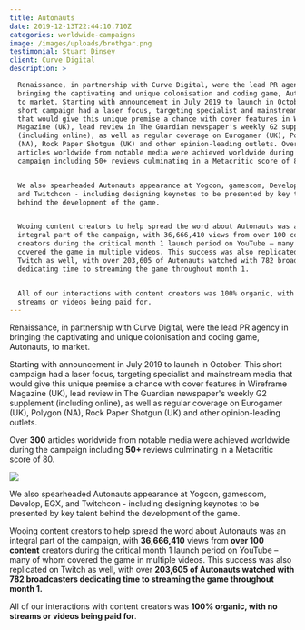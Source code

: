 ```yaml
---
title: Autonauts
date: 2019-12-13T22:44:10.710Z
categories: worldwide-campaigns
image: /images/uploads/brothgar.png
testimonial: Stuart Dinsey
client: Curve Digital
description: >

  Renaissance, in partnership with Curve Digital, were the lead PR agency in
  bringing the captivating and unique colonisation and coding game, Autonauts,
  to market. Starting with announcement in July 2019 to launch in October. This
  short campaign had a laser focus, targeting specialist and mainstream media
  that would give this unique premise a chance with cover features in Wireframe
  Magazine (UK), lead review in The Guardian newspaper's weekly G2 supplement
  (including online), as well as regular coverage on Eurogamer (UK), Polygon
  (NA), Rock Paper Shotgun (UK) and other opinion-leading outlets. Over 300
  articles worldwide from notable media were achieved worldwide during the
  campaign including 50+ reviews culminating in a Metacritic score of 80.


  We also spearheaded Autonauts appearance at Yogcon, gamescom, Develop, EGX,
  and Twitchcon - including designing keynotes to be presented by key talent
  behind the development of the game.


  Wooing content creators to help spread the word about Autonauts was an
  integral part of the campaign, with 36,666,410 views from over 100 content
  creators during the critical month 1 launch period on YouTube – many of whom
  covered the game in multiple videos. This success was also replicated on
  Twitch as well, with over 203,605 of Autonauts watched with 782 broadcasters
  dedicating time to streaming the game throughout month 1. 


  All of our interactions with content creators was 100% organic, with no
  streams or videos being paid for.
---
```

Renaissance, in partnership with Curve Digital, were the lead PR agency in bringing the captivating and unique colonisation and coding game, Autonauts, to market. 

Starting with announcement in July 2019 to launch in October. This short campaign had a laser focus, targeting specialist and mainstream media that would give this unique premise a chance with cover features in Wireframe Magazine (UK), lead review in The Guardian newspaper's weekly G2 supplement (including online), as well as regular coverage on Eurogamer (UK), Polygon (NA), Rock Paper Shotgun (UK) and other opinion-leading outlets. 

Over **300** articles worldwide from notable media were achieved worldwide during the campaign including **50+** reviews culminating in a Metacritic score of 80.

![](/images/uploads/theguardian.jpg)

We also spearheaded Autonauts appearance at Yogcon, gamescom, Develop, EGX, and Twitchcon - including designing keynotes to be presented by key talent behind the development of the game.

Wooing content creators to help spread the word about Autonauts was an integral part of the campaign, with **36,666,410** views from **over 100 content** creators during the critical month 1 launch period on YouTube – many of whom covered the game in multiple videos. This success was also replicated on Twitch as well, with over **203,605 of Autonauts watched with 782 broadcasters dedicating time to streaming the game throughout month 1.** 

All of our interactions with content creators was **100% organic, with no streams or videos being paid for**.
